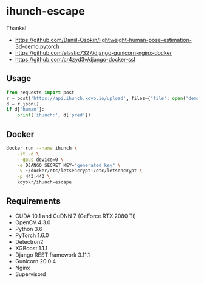 # ihunch-escape
Thanks!
- <https://github.com/Daniil-Osokin/lightweight-human-pose-estimation-3d-demo.pytorch>
- <https://github.com/elastic7327/django-gunicorn-nginx-docker>
- <https://github.com/cr4zyd3v/django-docker-ssl>

## Usage
```py
from requests import post
r = post('https://api.ihunch.koyo.io/upload', files={'file': open('demo.jpg', 'rb')})
d = r.json()
if d['human']:
    print('ihunch:', d['pred'])
```

## Docker
```sh
docker run --name ihunch \
    -it -d \
    --gpus device=0 \
    -e DJANGO_SECRET_KEY="generated key" \
    -v ~/docker/etc/letsencrypt:/etc/letsencrypt \
    -p 443:443 \
    koyokr/ihunch-escape
```

## Requirements
- CUDA 10.1 and CuDNN 7 (GeForce RTX 2080 Ti)
- OpenCV 4.3.0
- Python 3.6
- PyTorch 1.6.0
- Detectron2
- XGBoost 1.1.1
- Django REST framework 3.11.1
- Gunicorn 20.0.4
- Nginx
- Supervisord

